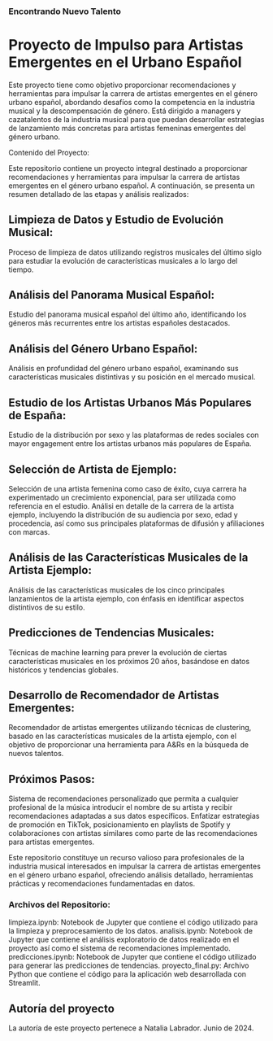 ### Encontrando Nuevo Talento

# Proyecto de Impulso para Artistas Emergentes en el Urbano Español

Este proyecto tiene como objetivo proporcionar recomendaciones y herramientas para impulsar la carrera de artistas emergentes en el género urbano español, abordando desafíos como la competencia en la industria musical y la descompensación de género. Está dirigido a managers y cazatalentos de la industria musical para que puedan desarrollar estrategias de lanzamiento más concretas para artistas femeninas emergentes del género urbano.

Contenido del Proyecto:

Este repositorio contiene un proyecto integral destinado a proporcionar recomendaciones y herramientas para impulsar la carrera de artistas emergentes en el género urbano español. A continuación, se presenta un resumen detallado de las etapas y análisis realizados:

## Limpieza de Datos y Estudio de Evolución Musical:

Proceso de limpieza de datos utilizando registros musicales del último siglo para estudiar la evolución de características musicales a lo largo del tiempo.

## Análisis del Panorama Musical Español:

Estudio del panorama musical español del último año, identificando los géneros más recurrentes entre los artistas españoles destacados.

## Análisis del Género Urbano Español:

Análisis en profundidad del género urbano español, examinando sus características musicales distintivas y su posición en el mercado musical.

## Estudio de los Artistas Urbanos Más Populares de España:

Estudio de la distribución por sexo y las plataformas de redes sociales con mayor engagement entre los artistas urbanos más populares de España.

## Selección de Artista de Ejemplo:

Selección de una artista femenina como caso de éxito, cuya carrera ha experimentado un crecimiento exponencial, para ser utilizada como referencia en el estudio.
Análisi en detalle de la carrera de la artista ejemplo, incluyendo la distribución de su audiencia por sexo, edad y procedencia, así como sus principales plataformas de difusión y afiliaciones con marcas.

## Análisis de las Características Musicales de la Artista Ejemplo:

Análisis de las características musicales de los cinco principales lanzamientos de la artista ejemplo, con énfasis en identificar aspectos distintivos de su estilo.

## Predicciones de Tendencias Musicales:

Técnicas de machine learning para prever la evolución de ciertas características musicales en los próximos 20 años, basándose en datos históricos y tendencias globales.

## Desarrollo de Recomendador de Artistas Emergentes:

Recomendador de artistas emergentes utilizando técnicas de clustering, basado en las características musicales de la artista ejemplo, con el objetivo de proporcionar una herramienta para A&Rs en la búsqueda de nuevos talentos.

## Próximos Pasos:

Sistema de recomendaciones personalizado que permita a cualquier profesional de la música introducir el nombre de su artista y recibir recomendaciones adaptadas a sus datos específicos.
Enfatizar estrategias de promoción en TikTok, posicionamiento en playlists de Spotify y colaboraciones con artistas similares como parte de las recomendaciones para artistas emergentes.

Este repositorio constituye un recurso valioso para profesionales de la industria musical interesados en impulsar la carrera de artistas emergentes en el género urbano español, ofreciendo análisis detallado, herramientas prácticas y recomendaciones fundamentadas en datos.

### Archivos del Repositorio:
limpieza.ipynb: Notebook de Jupyter que contiene el código utilizado para la limpieza y preprocesamiento de los datos.
analisis.ipynb: Notebook de Jupyter que contiene el análisis exploratorio de datos realizado en el proyecto así como el sistema de recomendaciones implementado.
predicciones.ipynb: Notebook de Jupyter que contiene el código utilizado para generar las predicciones de tendencias.
proyecto_final.py: Archivo Python que contiene el código para la aplicación web desarrollada con Streamlit.

## Autoría del proyecto
La autoría de este proyecto pertenece a Natalia Labrador.
Junio de 2024.
